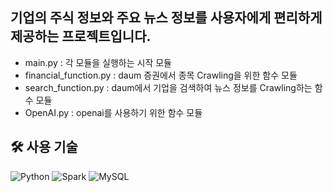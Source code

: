 ## 기업의 주식 정보와 주요 뉴스 정보를 사용자에게 편리하게 제공하는 프로젝트입니다.

- main.py : 각 모듈을 실행하는 시작 모듈
- financial_function.py : daum 증권에서 종목 Crawling을 위한 함수 모듈
- search_function.py : daum에서 기업을 검색하여 뉴스 정보를 Crawling하는 함수 모듈
- OpenAI.py : openai를 사용하기 위한 함수 모듈

## 🛠 사용 기술

![Python](https://img.shields.io/badge/Python-3776AB?style=for-the-badge&logo=python&logoColor=white)
![Spark](https://img.shields.io/badge/Apache%20Spark-E25A1C?style=for-the-badge&logo=apachespark&logoColor=white)
![MySQL](https://img.shields.io/badge/MySQL-4479A1?style=for-the-badge&logo=mysql&logoColor=white)

